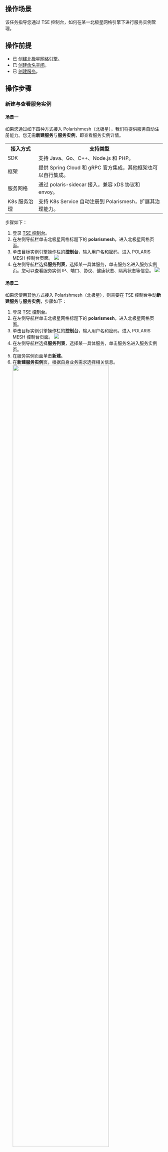  ## 操作场景

该任务指导您通过 TSE 控制台，如何在某一北极星网格引擎下进行服务实例管理。

## 操作前提

- 已 [创建北极星网格引擎](https://cloud.tencent.com/document/product/1364/61432)。
- 已 [创建命名空间](https://cloud.tencent.com/document/product/1364/61426)。
- 已 [创建服务](https://cloud.tencent.com/document/product/1364/61436#.E6.96.B0.E5.BB.BA.E6.9C.8D.E5.8A.A1)。


## 操作步骤

### 新建与查看服务实例

#### 场景一

如果您通过如下四种方式接入 Polarishmesh（北极星），我们将提供服务自动注册能力。您无需**新建服务**与**服务实例**，即查看服务实例详情。

<table>
    <tr>
        <th>接入方式</th>
        <th>支持类型</th>
    </tr>
    <tr>
        <td>SDK</td>
        <td>支持 Java、Go、C++、Node.js 和 PHP。</td>
    </tr>
    <tr>
        <td>框架</td>
        <td>提供 Spring Cloud 和 gRPC 官方集成，其他框架也可以自行集成。</td>
    </tr>
    <tr>
        <td>服务网格</td>
        <td>通过 polaris-sidecar 接入，兼容 xDS 协议和 envoy。</td>
    </tr>
    <tr>
        <td>K8s 服务治理</td>
        <td>支持 K8s Service 自动注册到 Polarismesh，扩展其治理能力。</td>
    </tr>
</table>



步骤如下：

1. 登录 [TSE 控制台](https://console.cloud.tencent.com/tse)。
2. 在左侧导航栏单击北极星网格标题下的 **polarismesh**，进入北极星网格页面。
3. 单击目标实例引擎操作栏的**控制台**，输入用户名和密码，进入 POLARIS MESH 控制台页面。
   ![](https://qcloudimg.tencent-cloud.cn/raw/2b2e6f7cd376f1dd5ba9c440c0fdf3c6.png)
4. 在左侧导航栏选择**服务列表**，选择某一具体服务，单击服务名进入服务实例页。您可以查看服务实例 IP、端口、协议、健康状态、隔离状态等信息。
   ![](https://qcloudimg.tencent-cloud.cn/raw/752eaa3303b18f13acb9f95e6b6a5064.png)

#### 场景二

如果您使用其他方式接入 Polarishmesh（北极星），则需要在 TSE 控制台手动**新建服务**与**服务实例**，步骤如下：

1. 登录 [TSE 控制台](https://console.cloud.tencent.com/tse)。
2. 在左侧导航栏单击北极星网格标题下的 **polarismesh**，进入北极星网格页面。
3. 单击目标实例引擎操作栏的**控制台**，输入用户名和密码，进入 POLARIS MESH 控制台页面。
   ![](https://qcloudimg.tencent-cloud.cn/raw/2b2e6f7cd376f1dd5ba9c440c0fdf3c6.png)
4. 在左侧导航栏选择**服务列表**，选择某一具体服务，单击服务名进入服务实例页。
5. 在服务实例页面单击**新建**。
6. 在**新建服务实例**页，根据自身业务需求选择相关信息。
   <img src = "https://main.qcloudimg.com/raw/01dc87017792ede9618d993123ae2936.png" style="width: 80%"> 
  -  实例 IP：填写服务实例 IP。
  -  端口：填写服务实例端口。注意：同一服务下IP和端口组合需唯一。
  -  权重：设置实例占据的流量权重。
  -  协议：可选，填写服务实例协议。
  -  版本：可选，填写服务实例版本。
  -  实例标签：可选，实例标签可用于标识实例的用处、特征，格式为 `key:value`。
  -  健康状态：关闭后，实例状态将显示异常，无法被调用。
  -  开启健康检查：开启后，服务端负责检查服务实例的健康状态。
  -  是否隔离：隔离状态下，主调方无法发现隔离的服务实例，无论实例 IP 是否健康。
7. 单击**提交**，完成新建服务实例。

### 编辑服务实例

1. 在**服务列表**页面，选择某一具体服务，单击服务名进入服务实例页。
2. 在服务实例页面，选择目标服务实例，单击操作列的**编辑**。
   ![](https://qcloudimg.tencent-cloud.cn/raw/305d3bb06ae6ed879fc4f589d4b38d32.png)
3. 在**编辑服务实例**页，根据自身业务需求编辑相关信息。
4. 单击**提交**，完成编辑服务实例。

### 删除服务实例

1. 在**服务列表**页面，选择某一具体服务，单击服务名进入服务实例页。
2. 在服务实例页面，选择目标服务实例，单击操作列的**删除**。
   ![](https://qcloudimg.tencent-cloud.cn/raw/7be4bfccd2754b058d7b0c00175d5b78.png)
3. 在二次弹窗页面确认删除。
